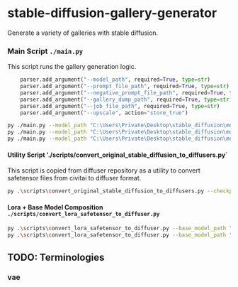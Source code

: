 # stable-diffusion-gallery-generator

Generate a variety of galleries with stable diffusion.

### Main Script `./main.py`

This script runs the gallery generation logic.

```python
    parser.add_argument("--model_path", required=True, type=str)
    parser.add_argument("--prompt_file_path", required=True, type=str)
    parser.add_argument("--negative_prompt_file_path", required=True, type=str)
    parser.add_argument("--gallery_dump_path", required=True, type=str)
    parser.add_argument("--job_file_path", required=True, type=str)
    parser.add_argument("--upscale", action="store_true")
```

```bash
py ./main.py --model_path "C:\Users\Private\Desktop\stable_diffusion\models\basemodel\p" --prompt_file_path ".\config_private\prompt.txt" --negative_prompt_file_path ".\config_private\negative_prompt.txt" --gallery_dump_path "C:\Users\Private\Desktop\fh\gallery" --job_file_path "./config_private/jobs.txt"
py ./main.py --model_path "C:\Users\Private\Desktop\stable_diffusion\models\composed\a_ct2" --prompt_file_path ".\config_private\prompt.txt" --negative_prompt_file_path ".\config_private\negative_prompt.txt" --gallery_dump_path "C:\Users\Private\Desktop\fh\gallery" --job_file_path "./config_private/jobs.txt"
py ./main.py --model_path "C:\Users\Private\Desktop\stable_diffusion\models\composed\p_ip" --prompt_file_path ".\config_private\prompt.txt" --negative_prompt_file_path ".\config_private\negative_prompt.txt" --gallery_dump_path "C:\Users\Private\Desktop\fh\gallery" --job_file_path "./config_private/jobs.txt"
```

#### Utility Script './scripts/convert_original_stable_diffusion_to_diffusers.py`

This script is copied from diffuser repository as a utility to convert safetensor files from civitai to diffuser format.

```bash
py .\scripts\convert_original_stable_diffusion_to_diffusers.py --checkpoint_path "C:\Users\Private\Desktop\stable_diffusion\models\basemodel\p.safetensors" --dump_path "C:\Users\Private\Desktop\stable_diffusion\models\basemodel\p" --from_safetensors
```

#### Lora + Base Model Composition `./scripts/convert_lora_safetensor_to_diffuser.py`

```bash
py .\scripts\convert_lora_safetensor_to_diffuser.py --base_model_path "C:\Users\Private\Desktop\stable_diffusion\models\basemodel\a" --checkpoint_path "C:\Users\Private\Desktop\stable_diffusion\models\loras\ct_lora.safetensors" --alpha 0.2 --dump_path "C:\Users\Private\Desktop\stable_diffusion\models\composed\a_ct2"
py .\scripts\convert_lora_safetensor_to_diffuser.py --base_model_path "C:\Users\Private\Desktop\stable_diffusion\models\basemodel\p" --checkpoint_path "C:\Users\Private\Desktop\stable_diffusion\models\loras\ip_lora.safetensors" --alpha 0.7 --dump_path "C:\Users\Private\Desktop\stable_diffusion\models\composed\p_ip"
```

## TODO: Terminologies

### vae

